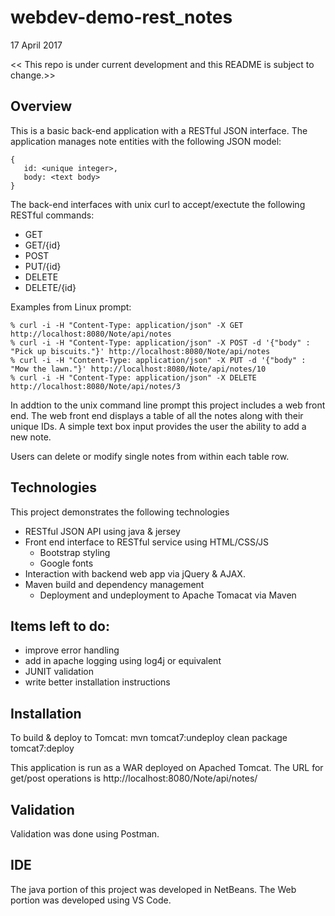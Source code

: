 # webdev-demo-rest_notes

17 April 2017 

<< This repo is under current development and this README is subject to change.>>

## Overview

This is a basic back-end application with a RESTful JSON interface. The application
manages note entities with the following JSON model:

```
{
   id: <unique integer>,
   body: <text body>
}
```

The back-end interfaces with unix curl to accept/exectute the following RESTful
commands:
  - GET
  - GET/{id}
  - POST
  - PUT/{id}
  - DELETE
  - DELETE/{id}

Examples from Linux prompt:

```
% curl -i -H "Content-Type: application/json" -X GET http://localhost:8080/Note/api/notes
% curl -i -H "Content-Type: application/json" -X POST -d '{"body" : "Pick up biscuits."}' http://localhost:8080/Note/api/notes
% curl -i -H "Content-Type: application/json" -X PUT -d '{"body" : "Mow the lawn."}' http://localhost:8080/Note/api/notes/10
% curl -i -H "Content-Type: application/json" -X DELETE http://localhost:8080/Note/api/notes/3
```

In addtion to the unix command line prompt this project includes a web front 
end. The web front end displays a table of all the notes along with their
unique IDs. A simple text box input provides the user the ability to add a new note.

Users can delete or modify single notes from within each table row.

## Technologies
This project demonstrates the following technologies
  - RESTful JSON API using java & jersey
  - Front end interface to RESTful service using HTML/CSS/JS
    * Bootstrap styling
    * Google fonts
  - Interaction with backend web app via jQuery & AJAX.
  - Maven build and dependency management
    * Deployment and undeployment to Apache Tomacat via Maven

## Items left to do:
  - improve error handling
  - add in apache logging using log4j or equivalent
  - JUNIT validation
  - write better installation instructions

## Installation

To build & deploy to Tomcat:
   mvn tomcat7:undeploy clean package tomcat7:deploy

This application is run as a WAR deployed on Apached Tomcat. The URL for get/post operations
is http://localhost:8080/Note/api/notes/

## Validation
Validation was done using Postman.

## IDE
The java portion of this project was developed in NetBeans. The Web portion
was developed using VS Code.

